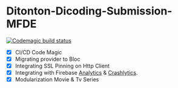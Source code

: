 # Ditonton-Dicoding-Submission-MFDE
[![Codemagic build status](https://api.codemagic.io/apps/61835e1f15ccba639f01eb28/61835e1f15ccba639f01eb27/status_badge.svg)](https://codemagic.io/apps/61835e1f15ccba639f01eb28/61835e1f15ccba639f01eb27/latest_build)

- [x] CI/CD Code Magic
- [x] Migrating provider to Bloc
- [x] Integrating SSL Pinning on Http Client
- [x] Integrating with Firebase [Analytics](screenshot/analytics.png) & [Crashlytics](screenshot/crashlythic.png).
- [x] Modularization Movie & Tv Series